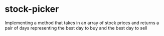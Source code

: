 # stock-picker
Implementing a method that takes in an array of stock prices and returns a pair of days representing the best day to buy and the best day to sell
